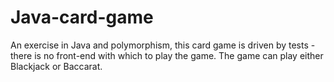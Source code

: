# Java-card-game

An exercise in Java and polymorphism, this card game is driven by tests - there is no front-end with which to play the game. The game can play either Blackjack or Baccarat.

